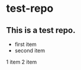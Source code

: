 test-repo
=========

This is a test repo.
--------------------

* first item
* second item

1 item
2 item
